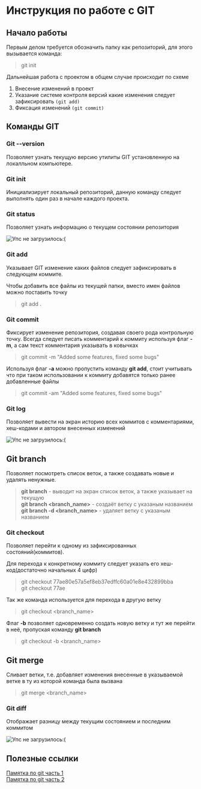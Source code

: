 # Инструкция по работе с GIT

## Начало работы

Первым делом требуется обозначить папку как репозиторий, для этого вызывается команда:
> git init

Дальнейшая работа с проектом в общем случае происходит по схеме
1. Внесение изменений в проект
2. Указание системе контроля версий какие изменения следует зафиксировать `(git add)`
3. Фиксация изменений `(git commit)`

## Команды GIT

### Git --version

Позволяет узнать текущую версию утилиты GIT установленную на локалльном компьютере.

### Git init

Инициализирует локальный репозиторий, данную команду следует выполнять один раз в начале каждого проекта.

### Git status

Позволяет узнать информацию о текущем состоянии репозитория

![Упс не загрузилось:(](git_status.png)

### Git add

Указывает GIT изменение каких файлов следует зафиксировать в следующем коммите.

Чтобы добавить все файлы из текущей папки, вместо имен файлов можно поставить точку
> git add .

### Git commit

Фиксирует изменение репозитория, создавая своего рода контрольную точку. Всегда следует писать комментарий к коммиту используя флаг **-m**, а сам текст комментария указывать в ковычках

> git commit -m "Added some features, fixed some bugs"

Используя флаг **-a** можно пропустить команду **git add**, стоит учитывать что при таком использовании к коммиту добавятся только ранее добавленные файлы
> git commit -am "Added some features, fixed some bugs"

### Git log

Позволяет вывести на экран историю всех коммитов с комментариями, хеш-кодами и автором внесенных изменений

![Упс не загрузилось:(](git_log.png)

## Git branch

Позволяет посмотреть список веток, а также создавать новые и удалять ненужные.

> **git branch** - выводит на экран список веток, а также указывает на текущую\
> **git branch <branch_name>** - создаёт ветку с указаным названием\
> **git branch -d <branch_name>** - удаляет ветку с указаным названием

### Git checkout

Позволяет перейти к одному из зафиксированных состояний(коммитов).

Для перехода к конкретному коммиту следует указать его хеш-код(достаточно начальных 4 цифр)

> git checkout 77ae80e57a5ef8eb37edffc60a01e8e432899bba\
> git checkout 77ae

Так же команда используется для перехода в другую ветку
> git checkout <branch_name>

Флаг **-b** позволяет одновременно создать новую ветку и тут же перейти в неё, пропуская команду **git branch**
> git checkout -b <branch_name>

## Git merge

Сливает ветки, т.е. добавляет изменения внесенные в указываемой ветке в ту из которой команда была вызвана

> git merge <branch_name>

### Git diff

Отображает разницу между текущим состоянием и последним коммитом

![Упс не загрузилось:(](git_diff.png)

## Полезные ссылки
[Памятка по git часть 1](https://habr.com/ru/post/541258/)\
[Памятка по git часть 2](https://habr.com/ru/post/542616/)